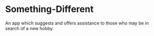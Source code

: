 # Something-Different

An app which suggests and offers assistance to those who may be in search of a new hobby.



